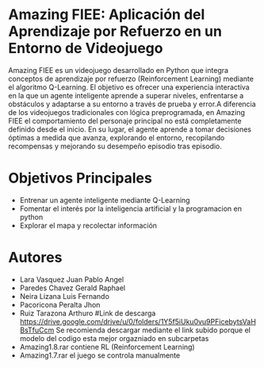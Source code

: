 # Amazing FIEE: Aplicación del Aprendizaje por Refuerzo en un Entorno de Videojuego
Amazing FIEE es un videojuego desarrollado en Python que integra conceptos de aprendizaje por refuerzo (Reinforcement Learning) mediante el algoritmo Q-Learning. El objetivo es ofrecer una experiencia interactiva en la que un agente inteligente aprende a superar niveles, enfrentarse a obstáculos y adaptarse a su entorno a través de prueba y error.A diferencia de los videojuegos tradicionales con lógica preprogramada, en Amazing FIEE el comportamiento del personaje principal no está completamente definido desde el inicio. En su lugar, el agente aprende a tomar decisiones óptimas a medida que avanza, explorando el entorno, recopilando recompensas y mejorando su desempeño episodio tras episodio. 
# Objetivos Principales
- Entrenar un agente inteligente mediante Q-Learning
- Fomentar el interés por la inteligencia artificial y la programacion en python
- Explorar el mapa y recolectar información
# Autores 
- Lara Vasquez Juan Pablo Angel
- Paredes Chavez Gerald Raphael
- Neira Lizana Luis Fernando
- Pacoricona Peralta Jhon 
- Ruiz Tarazona Arthuro
#Link de descarga
https://drive.google.com/drive/u/0/folders/1Y5f5iUku0vu9PFicebytsVaHBsTfuCcm
Se recomienda descargar mediante el link subido porque el modelo del codigo esta mejor orgazniado en subcarpetas
- Amazing1.8.rar contiene RL (Reinforcement Learning)
- Amazing1.7.rar el juego se controla manualmente 

